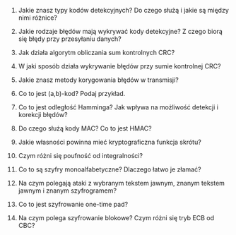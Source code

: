 1. Jakie znasz typy kodów detekcyjnych? Do czego służą i jakie są między nimi różnice?

2. Jakie rodzaje błędów mają wykrywać kody detekcyjne? Z czego biorą się błędy przy przesyłaniu danych?

3. Jak działa algorytm obliczania sum kontrolnych CRC?

4. W jaki sposób działa wykrywanie błędów przy sumie kontrolnej CRC?

5. Jakie znasz metody korygowania błędów w transmisji?

6. Co to jest (a,b)-kod? Podaj przykład.

7. Co to jest odległość Hamminga? Jak wpływa na możliwość detekcji i korekcji błędów?

8. Do czego służą kody MAC? Co to jest HMAC?

9. Jakie własności powinna mieć kryptograficzna funkcja skrótu?

10. Czym różni się poufność od integralności?

11. Co to są szyfry monoalfabetyczne? Dlaczego łatwo je złamać?

12. Na czym polegają ataki z wybranym tekstem jawnym, znanym tekstem jawnym i znanym szyfrogramem?

13. Co to jest szyfrowanie one-time pad?

14. Na czym polega szyfrowanie blokowe? Czym różni się tryb ECB od CBC?
